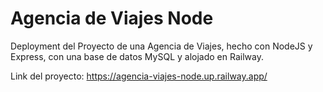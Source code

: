 # Agencia de Viajes Node
Deployment del Proyecto de una Agencia de Viajes, hecho con NodeJS y Express, con una base de datos MySQL y alojado en Railway.

Link del proyecto: https://agencia-viajes-node.up.railway.app/
